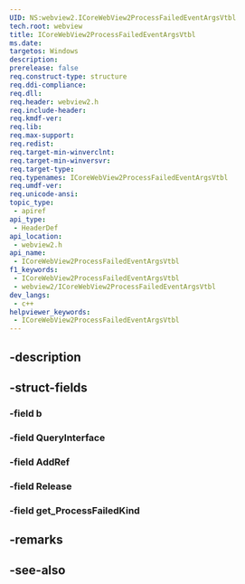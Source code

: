 ```yaml
---
UID: NS:webview2.ICoreWebView2ProcessFailedEventArgsVtbl
tech.root: webview
title: ICoreWebView2ProcessFailedEventArgsVtbl
ms.date: 
targetos: Windows
description: 
prerelease: false
req.construct-type: structure
req.ddi-compliance: 
req.dll: 
req.header: webview2.h
req.include-header: 
req.kmdf-ver: 
req.lib: 
req.max-support: 
req.redist: 
req.target-min-winverclnt: 
req.target-min-winversvr: 
req.target-type: 
req.typenames: ICoreWebView2ProcessFailedEventArgsVtbl
req.umdf-ver: 
req.unicode-ansi: 
topic_type:
 - apiref
api_type:
 - HeaderDef
api_location:
 - webview2.h
api_name:
 - ICoreWebView2ProcessFailedEventArgsVtbl
f1_keywords:
 - ICoreWebView2ProcessFailedEventArgsVtbl
 - webview2/ICoreWebView2ProcessFailedEventArgsVtbl
dev_langs:
 - c++
helpviewer_keywords:
 - ICoreWebView2ProcessFailedEventArgsVtbl
---
```


## -description

## -struct-fields

### -field b

### -field QueryInterface

### -field AddRef

### -field Release

### -field get_ProcessFailedKind

## -remarks

## -see-also

